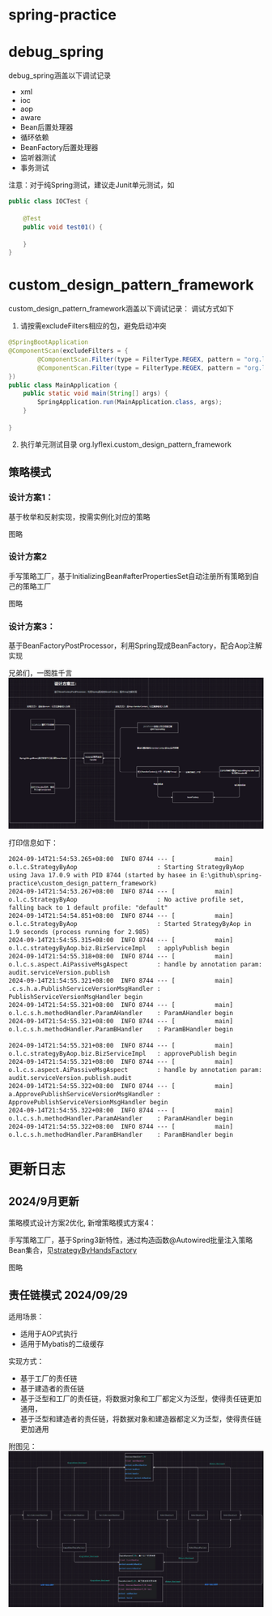 # spring-practice
# debug_spring
debug_spring涵盖以下调试记录
- xml
- ioc
- aop
- aware
- Bean后置处理器
- 循环依赖
- BeanFactory后置处理器
- 监听器测试
- 事务测试

注意：对于纯Spring测试，建议走Junit单元测试，如
```java
public class IOCTest {

    @Test
    public void test01() {
        
    }
}
```

# custom_design_pattern_framework
custom_design_pattern_framework涵盖以下调试记录：
调试方式如下
1. 请按需excludeFilters相应的包，避免启动冲突
```java
@SpringBootApplication
@ComponentScan(excludeFilters = {
        @ComponentScan.Filter(type = FilterType.REGEX, pattern = "org.lyflexi.custom_design_pattern_framework.strategyByReflect.*"),
        @ComponentScan.Filter(type = FilterType.REGEX, pattern = "org.lyflexi.custom_design_pattern_framework.strategyByInitializingBean.*"),
})
public class MainApplication {
    public static void main(String[] args) {
        SpringApplication.run(MainApplication.class, args);
    }

}
```
2. 执行单元测试目录
org.lyflexi.custom_design_pattern_framework


## 策略模式
### 设计方案1：
基于枚举和反射实现，按需实例化对应的策略

图略
### 设计方案2
手写策略工厂，基于InitializingBean#afterPropertiesSet自动注册所有策略到自己的策略工厂

图略
### 设计方案3：
基于BeanFactoryPostProcessor，利用Spring现成BeanFactory，配合Aop注解实现

兄弟们，一图胜千言
![img.png](custom_design_pattern_framework/pic/strategy.png)

打印信息如下：
```shell
2024-09-14T21:54:53.265+08:00  INFO 8744 --- [           main] o.l.c.StrategyByAop                      : Starting StrategyByAop using Java 17.0.9 with PID 8744 (started by hasee in E:\github\spring-practice\custom_design_pattern_framework)
2024-09-14T21:54:53.267+08:00  INFO 8744 --- [           main] o.l.c.StrategyByAop                      : No active profile set, falling back to 1 default profile: "default"
2024-09-14T21:54:54.851+08:00  INFO 8744 --- [           main] o.l.c.StrategyByAop                      : Started StrategyByAop in 1.9 seconds (process running for 2.985)
2024-09-14T21:54:55.315+08:00  INFO 8744 --- [           main] o.l.c.strategyByAop.biz.BizServiceImpl   : applyPublish begin
2024-09-14T21:54:55.318+08:00  INFO 8744 --- [           main] o.l.c.s.aspect.AiPassiveMsgAspect        : handle by annotation param: audit.serviceVersion.publish
2024-09-14T21:54:55.321+08:00  INFO 8744 --- [           main] .c.s.h.a.PublishServiceVersionMsgHandler : PublishServiceVersionMsgHandler begin
2024-09-14T21:54:55.321+08:00  INFO 8744 --- [           main] o.l.c.s.h.methodHandler.ParamAHandler    : ParamAHandler begin
2024-09-14T21:54:55.321+08:00  INFO 8744 --- [           main] o.l.c.s.h.methodHandler.ParamBHandler    : ParamBHandler begin

2024-09-14T21:54:55.321+08:00  INFO 8744 --- [           main] o.l.c.strategyByAop.biz.BizServiceImpl   : approvePublish begin
2024-09-14T21:54:55.321+08:00  INFO 8744 --- [           main] o.l.c.s.aspect.AiPassiveMsgAspect        : handle by annotation param: audit.serviceVersion.publish.audit
2024-09-14T21:54:55.322+08:00  INFO 8744 --- [           main] a.ApprovePublishServiceVersionMsgHandler : ApprovePublishServiceVersionMsgHandler begin
2024-09-14T21:54:55.322+08:00  INFO 8744 --- [           main] o.l.c.s.h.methodHandler.ParamAHandler    : ParamAHandler begin
2024-09-14T21:54:55.322+08:00  INFO 8744 --- [           main] o.l.c.s.h.methodHandler.ParamBHandler    : ParamBHandler begin
```

# 更新日志
## 2024/9月更新

策略模式设计方案2优化, 新增策略模式方案4：

手写策略工厂，基于Spring3新特性，通过构造函数@Autowired批量注入策略Bean集合，见[strategyByHandsFactory](custom_design_pattern_framework%2Fsrc%2Fmain%2Fjava%2Forg%2Flyflexi%2Fcustom_design_pattern_framework%2FstrategyByHandsFactory)

图略


## 责任链模式 2024/09/29
适用场景：
- 适用于AOP式执行
- 适用于Mybatis的二级缓存

实现方式：
- 基于工厂的责任链
- 基于建造者的责任链
- 基于泛型和工厂的责任链，将数据对象和工厂都定义为泛型，使得责任链更加通用，
- 基于泛型和建造者的责任链，将数据对象和建造器都定义为泛型，使得责任链更加通用

附图见：![responsibilityChain.png](custom_design_pattern_framework/pic/responsibilityChain.png)
